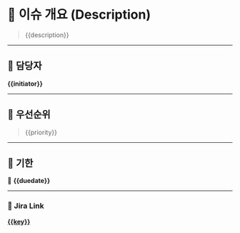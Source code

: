 # 📄 이슈 개요 (Description)
> {{description}}

---

## 👤 담당자
**{{initiator}}**

---

## 🎯 우선순위
> {{priority}}

---

## 📅 기한
📅 **{{duedate}}**

---

### 🔗 Jira Link
[**{{key}}**]({{url}})
